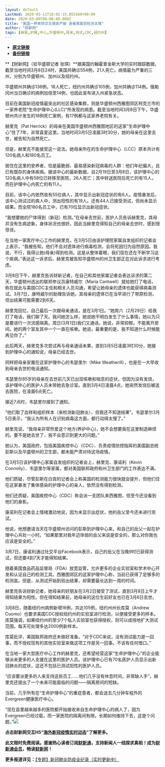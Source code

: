 ```yaml
---
layout: default
Lastmod: 2020-03-11T18:02:15.855160+00:00
date: 2020-03-09T00:00:00.000Z
title: "美国一养老院交叉感染严峻 逝者家属怨检测太慢"
author: "财新网"
tags: [赫里,护理,中心,华盛顿州,母亲,测试,CDC,纽约州]
---
```


* [**原文链接**](http://international.caixin.com/2020-03-09/101525981.html)
* [**备份链接**](http://archive.ph/0hYhD)


**【财新网】（驻华盛顿记者 张琪）**据美国约翰霍普金斯大学的实时跟踪数据，截至当地时间3月8日24时，美国共确诊554例，21人死亡。病情最为严重的三州，分别为华盛顿州、加州以及纽约州。

华盛顿州共确诊136例，18人死亡，纽约州共确诊105例，加州共确诊114例。俄勒冈州当日确诊的病例加倍至14例，也因此宣布进入州紧急状态。

目前在美国新冠疫情最突出的社区感染集群，则是华盛顿州西雅图郊区柯克兰市的一家养老院“生命护理中心(LLC)”所发现的病患。截至当地时间3月8日下午，华盛顿州共计发生的18例死亡案例，有17例都与这家养老院有关。

赫里克（Pat Herrick）的母亲在美国华盛顿州西雅图地区的这家“生命护理中心”住了7年，非常喜爱这里。当地时间3月5日凌晨3时30分，她的母亲在这里去世，被告知为自然死亡。

但是，赫里克不能接受这一说法。她母亲所在的生命护理中心（LCC）原本共计有120名病人和180名员工。

居住在这里的安养者，恰是最脆弱、最易感染新冠病毒的人群：他们年纪偏大，且已有既存的身体疾病。据该中心的最新数据，自2月19日至3月8日，该护理中心的120名病人中有58位已转移至医院，26人死亡；其中转送医院后死亡的有15人，而在护理中心内死亡的有11人。

目前，该中心内依然收有55位病人，其中显示出新冠症状的有6人。疫情暴发后，该中心测试过的病人中，测出阳性的有19人。还有44人已接受测试，但尚未显示结果。而全院180名员工中，已有70位显示出新冠症状。

“我想要她的尸体得到（新冠）检测。”在母亲去世前，医护人员告诉赫里克，其母并没有生病迹象，身体状况也很好。因此当赫里克得知自己的母亲去世时，感到很惊讶。

在当地一家医疗中心工作的赫里克，在3月5日由该护理院家属自发组织的记者会上表示，“我被告知，他们不会对遗体进行病毒检测，会将死因归为自然原因。我说，不行，我得让她(母亲)得到检测。这是从整体着眼，我们现在还在不断学习这个疾病。”表达这一诉求后，赫里克被告知华盛顿州的州卫生部正在对此诉求进行考虑。

3月8日下午，赫里克告诉财新记者，在自己和其他家属记者会表达诉求的第二天，华盛顿州选出的联邦参议员康特威尔（Maria Cantwell）就给她打了电话，称在就此与美国CDC主任和相关人员沟通，希望让她母亲的遗体也能获得病毒测试。3月7日，康特威尔的助理告诉她，其母亲的遗体已在当早进行了带原检测，但出结果可能需要2到6天。

赫里克回忆，自己最后一次跟母亲通话，是在3月1日。“她周六（2月29日）给我打了电话，我们聊了天。我问她怎么样，她说她不明白发生了什么事情，她以为只是要进行一次流感隔离。周日(3月1日)我们又通话。她说，非常抑郁，不能离开房间。她的两个室友其中一个一直在咳嗽。她说，最重要的是，我不知道什么时候能再见你了。”

此后两天，赫里克多次尝试再与母亲通话未果，直到3月5日凌晨3时30分，她接到护理中心的通知说，母亲已经去世。

同样把母亲安置在这家护理中心的韦瑟里尔（Mike Weatherill），也是在一大早收到母亲去世的电话通知。

韦瑟里尔85岁的母亲在去世前几天已出现咳嗽和喘息的症状，但因为没有发烧，该护理中心的医护人员未带她去急诊室。直到3月4日凌晨4点，她突然发烧后被送去医院，在凌晨6点死亡。

接近7点时，韦瑟里尔接到了通知。

“他们取了血样和组织样本（来检测新冠肺炎），但我还不知道结果”。韦瑟里尔3月5日表示，“我认为所有人在识别病毒这方面，都行动得太慢了。”

赫里克说，“我母亲非常热爱这个地方(养护中心)，她不会想要我在这里制造麻烦的。要不是她去世了，我不会意识到更大的问题。”

她认为，美国政府，包括美国疾控中心（CDC）、负责疫情防控指挥的美国副总统彭斯以及华盛顿州的卫生部，都未能严肃对待这场疫情。

在3月5日该护理中心家属自发组织的记者会上，赫里克、康诺利（Kevin Connolly）、韦瑟里尔等家属，都对美国联邦政府和州卫生部门的工作表达不满。

他们质疑，尽管彭斯在白宫的记者会上称美国的检测能力很快就会提升，但他们住在这家暴发了集体感染的护理中心的亲人，依然没有得到检测。

他们还质疑，美国疾控中心（CDC）称会派一支团队来西雅图，但至今还没看到他们的身影。

康诺利在记者会上情绪激动地说，因为未显示出症状，他的岳父至今还未进行测试。

他说，他想邀请当天在华盛顿州访问的彭斯到护理中心来，和自己的岳父一起在护理中心共处一小时。“如果那里对我年迈体弱的岳父来说是安全的，那么对你我也应该是安全的。”

3月7日，康诺利通过社交平台Facebook表示，自己的岳父在当晚9时已获得测试，但还要4到7天才能得知结果。

随着美国食品药品监督局（FDA）放宽监管，允许更多的企业实验室和学术中心开发和认证自己的检测工具，西雅图郊区的这家护理中心称，当前已获得了足够多的检测盒。但是，从测试开始到验出结果，却需要最长达到一周的时间。

赫里克告诉财新记者，她母亲的好朋友在3月2日接受了测试，直到3月8日上午才得知结果为阳性。但在得知结果前，她母亲的这位生前好友也已在3月6日去世。

3月8日，随着纽约州病例新增16例，共达105例，纽约州州长库莫（Andrew Cuomo）也要求美国CDC授权纽约州的实验室进行检测，以便接受更多的样本。库莫强调，如果纽约州的至少7个私人实验室也获得授权，则可以成倍地扩大测试范围，每天可处理多达2000例新样本。

库莫批评，美国联邦政府还未做好准备。“对于CDC来说，没有测试能力是一回事，而不授权现有的其他实验室来做这项工作是另一回事。不该有任何借口。”

在当地一家大型医疗中心工作的赫里克，还希望经营这家“生命护理中心”的企业能够派来更多的人支援在这里的医护人员。该护理中心已有70名医护人员显示出新冠肺炎的症状，这还不包括已测试阳性的医护人员。

“应该要派更多的人来支持这些员工……他们几乎没有休息时间，非常缺人手”，赫里克还提出了一个未来可能面临的问题——隔离房间的短缺。

当前，几乎所有在“生命护理中心”的重症患者，都会送去几分钟车程外的Evergreen健康医疗中心。

“现在县里越来越多的医院都开始接收来自生命护理中心的病人了，因为Evergreen已经过载，而一家医院的隔离间有限。长期如何维持下去，这是个问题。”[![](/images/post/d02a42d9cb3dec9320e5f550278911c7.ico)](http://international.caixin.com/2020-03-09/101525981.html)

**点击财新网交互H5“[海外新冠疫情实时动态](http://datanews.caixin.com/interactive/2020/pneumonia-h5/global.html)”了解更多。**

**此文限时免费阅读。感谢热心读者订阅[财新通](http://mall.caixin.com/mall/web/product/product.html?id=733&originReferrer=appfree&channelSource=appfree)，支持新闻人一线探求真相！成为[财新通会员](http://mall.caixin.com/mall/web/list/list.html?type=127&originReferrer=appfree&channelSource=appfree)，畅读[财新网](https://datayi.cn/1lnZaaidYRRn)！**

**更多报道详见：**[【专题】新冠肺炎防疫全纪录（实时更新中）](http://m.app.caixin.com/m_topic_detail/1473.html)

